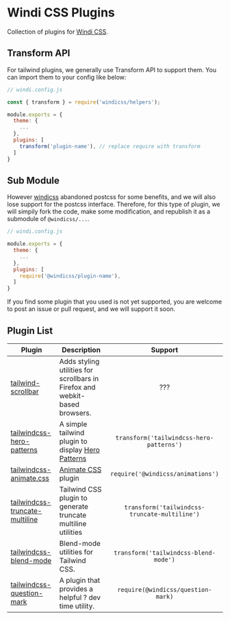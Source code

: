 # Windi CSS Plugins

Collection of plugins for [Windi CSS](https://github.com/windicss/windicss).

## Transform API

For tailwind plugins, we generally use Transform API to support them. You can import them to your config like below:

```js
// windi.config.js

const { transform } = require('windicss/helpers');

module.exports = {
  theme: {
    ...
  },
  plugins: [
    transform('plugin-name'), // replace require with transform
  ]
}
```

## Sub Module

However [windicss](https://github.com/windicss/windicss) abandoned postcss for some benefits, and we will also lose support for the postcss interface. Therefore, for this type of plugin, we will simpily fork the code, make some modification, and republish it as a submodule of `@windicss/...`.

```js
// windi.config.js

module.exports = {
  theme: {
    ...
  },
  plugins: [
    require('@windicss/plugin-name'),
  ]
}
```

If you find some plugin that you used is not yet supported, you are welcome to post an issue or pull request, and we will support it soon.

## Plugin List

| Plugin                    | Description                                                  | Support       |
| ------------------------- | ------------------------------------------------------------ | :------------: |
| [tailwind-scrollbar](https://github.com/adoxography/tailwind-scrollbar) | Adds styling utilities for scrollbars in Firefox and webkit-based browsers. | ???           |     |
| [tailwindcss-hero-patterns](https://github.com/svengau/tailwindcss-hero-patterns) | A simple tailwind plugin to display [Hero Patterns](http://www.heropatterns.com/) | `transform('tailwindcss-hero-patterns')` |
| [tailwindcss-animate.css](https://github.com/bentzibentz/tailwindcss-animate.css) | [Animate CSS](https://github.com/animate-css/animate.css) plugin | `require('@windicss/animations')` |
| [tailwindcss-truncate-multiline](https://github.com/jhta/tailwindcss-truncate-multiline) | Tailwind CSS plugin to generate truncate multiline utilities | `transform('tailwindcss-truncate-multiline')` |
| [tailwindcss-blend-mode](https://github.com/hacknug/tailwindcss-blend-mode) | Blend-mode utilities for Tailwind CSS. | `transform('tailwindcss-blend-mode')` |
| [tailwindcss-question-mark](https://github.com/GavinJoyce/tailwindcss-question-mark) | A plugin that provides a helpful ? dev time utility. | `require(@windicss/question-mark)` |
